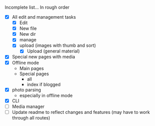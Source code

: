 Incomplete list... In rough order

- [X] All edit and management tasks
    - [X] Edit
    - [X] New file
    - [X] New dir
    - [X] manage
    - [X] upload (images with thumb and sort)
        - [X] Upload (general material)
- [X] Special new pages with media
- [X] Offline mode
    - Main pages
    - Special pages
        - all
        - index if blogged
- [X] photo parsing
    - especially in offline mode
- [X] CLI
- [ ] Media manager
- [ ] Update readme to reflect changes and features (may have to work through all routes)
